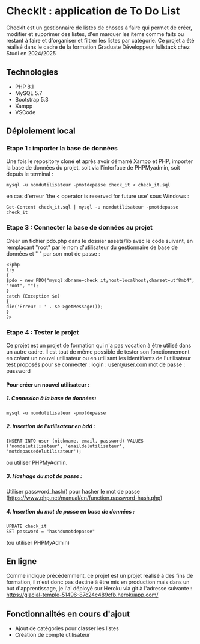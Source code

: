 # CheckIt : application de To Do List

CheckIt est un gestionnaire de listes de choses à faire qui permet de créer, modifier et supprimer des listes, d'en marquer les items comme faits ou restant à faire et d'organiser et filtrer les listes par catégorie.
Ce projet a été réalisé dans le cadre de la formation Graduate Développeur fullstack chez Studi en 2024/2025

## Technologies

- PHP 8.1
- MySQL 5.7
- Bootstrap 5.3
- Xampp
- VSCode

## Déploiement local

### Etape 1 : importer la base de données

Une fois le repository cloné et après avoir démarré Xampp et PHP, importer la base de données du projet, soit via l'interface de PHPMyadmin, soit depuis le terminal :

```
mysql -u nomdutilisateur -pmotdepasse check_it < check_it.sql
```

en cas d'erreur 'the < operator is reserved for future use' sous Windows :

```
Get-Content check_it.sql | mysql -u nomdutilisateur -pmotdepasse check_it
```

### Etape 3 : Connecter la base de données au projet

Créer un fichier pdo.php dans le dossier assets/lib avec le code suivant, en remplaçant "root" par le nom d'utilisateur du gestionnaire de base de données et " " par son mot de passe :

```
<?php
try
{
$pdo = new PDO("mysql:dbname=check_it;host=localhost;charset=utf8mb4", "root", "");
}
catch (Exception $e)
{
die('Erreur : ' . $e->getMessage());
}
?>
```

### Etape 4 : Tester le projet

Ce projet est un projet de formation qui n'a pas vocation à être utilisé dans un autre cadre. Il est tout de même possible de tester son fonctionnement en créant un nouvel utilisateur ou en utilisant les identifiants de l'utilisateur test proposés pour se connecter :
login : user@user.com
mot de passe : password

#### Pour créer un nouvel utilisateur :

##### 1. Connexion à la base de données:

```
mysql -u nomdutilisateur -pmotdepasse
```

##### 2. Insertion de l'utilisateur en bdd :

```
INSERT INTO user (nickname, email, password) VALUES ('nomdelutilisateur', 'emaildelutilisateur', 'motdepassedelutilisateur');
```

ou utiliser PHPMyAdmin.

##### 3. Hashage du mot de passe :

Utiliser password_hash() pour hasher le mot de passe (https://www.php.net/manual/en/function.password-hash.php)

##### 4. Insertion du mot de passe en base de données :

```
UPDATE check_it
SET password = 'hashdumotdepasse"
```

(ou utiliser PHPMyAdmin)

## En ligne

Comme indiqué précédemment, ce projet est un projet réalisé à des fins de formation, il n'est donc pas destiné à être mis en production mais dans un but d'apprentissage, je l'ai déployé sur Heroku via git à l'adresse suivante : https://glacial-temple-51496-87c24c489cfb.herokuapp.com/

## Fonctionnalités en cours d'ajout

- Ajout de catégories pour classer les listes
- Création de compte utilisateur
